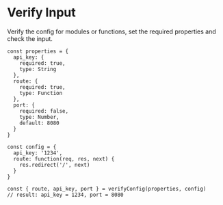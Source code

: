 # Verify Input

Verify the config for modules or functions, set the required properties and check the input.

```
const properties = {
  api_key: {
    required: true,
    type: String
  },
  route: {
    required: true,
    type: Function
  },
  port: {
    required: false,
    type: Number,
    default: 8080
  }
}

const config = {
  api_key: '1234',
  route: function(req, res, next) {
    res.redirect('/', next)
  }
}

const { route, api_key, port } = verifyConfig(properties, config)
// result: api_key = 1234, port = 8080
```
